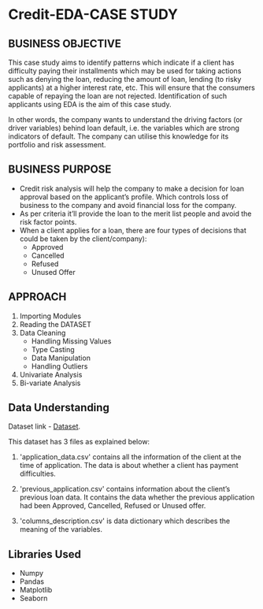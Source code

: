 # Credit-EDA-CASE STUDY 
## BUSINESS OBJECTIVE 
This case study aims to identify patterns which indicate if a client has difficulty paying their installments which may be used for taking actions such as denying the loan, reducing the amount of loan, lending (to risky applicants) at a higher interest rate, etc. This will ensure that the consumers capable of repaying the loan are not rejected. Identification of such applicants using EDA is the aim of this case study.


In other words, the company wants to understand the driving factors (or driver variables) behind loan default, i.e. the variables which are strong indicators of default.  The company can utilise this knowledge for its portfolio and risk assessment.



## BUSINESS PURPOSE 
* Credit risk analysis will help the company to make a decision for loan approval based on the applicant’s profile. Which controls loss of business to the company and avoid financial loss for the company.
* As per criteria it’ll provide the loan to the merit list people and avoid the risk factor points.
* When a client applies for a loan, there are four types of decisions that could be taken by the client/company):
  * Approved
  * Cancelled
  * Refused
  * Unused Offer 


## APPROACH 

1. Importing Modules 
2. Reading the DATASET 
3. Data Cleaning 
    * Handling Missing Values
    * Type Casting 
    * Data Manipulation
    * Handling Outliers 
4. Univariate Analysis
5. Bi-variate Analysis


## Data Understanding 

Dataset link  - [Dataset](https://drive.google.com/drive/folders/16RQztUqCfJOlbooHqYlJrp6Q7iL65uZB).

This dataset has 3 files as explained below: 

1. 'application_data.csv'  contains all the information of the client at the time of application.
The data is about whether a client has payment difficulties.

2. 'previous_application.csv' contains information about the client’s previous loan data. It contains the data whether the previous application had been Approved, Cancelled, Refused or Unused offer.
3. 'columns_description.csv' is data dictionary which describes the meaning of the variables.


## Libraries Used
* Numpy
* Pandas
* Matplotlib
* Seaborn

 
